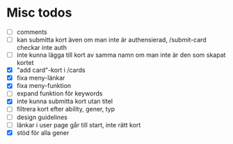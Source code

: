 # Misc todos
- [ ] comments
- [ ] kan submitta kort även om man inte är authensierad, /submit-card checkar inte auth
- [ ] inte kunna lägga till kort av samma namn om man inte är den som skapat kortet
- [x] "add card"-kort i /cards
- [x] fixa meny-länkar
- [x] fixa meny-funktion
- [ ] expand funktion för keywords
- [x] inte kunna submitta kort utan titel
- [ ] filtrera kort efter ability, gener, typ
- [ ] design guidelines
- [ ] länkar i user page går till start, inte rätt kort
- [x] stöd för alla gener
